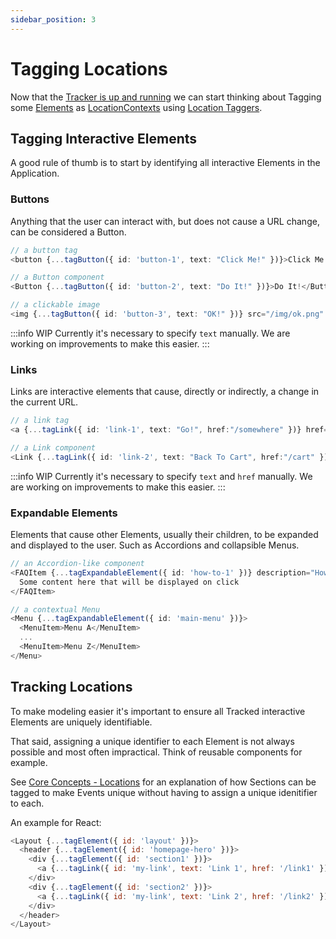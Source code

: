 ```yaml
---
sidebar_position: 3
---
```


# Tagging Locations

Now that the [Tracker is up and running](/tracking/how-to-guides/react/getting-started.md) we can start thinking about Tagging some [Elements](/tracking/core-concepts/tagging.md#elements) as [LocationContexts](/taxonomy/location-contexts/overview.md) using [Location Taggers](/tracking/api-reference/locationTaggers/overview.md).  

## Tagging Interactive Elements
A good rule of thumb is to start by identifying all interactive Elements in the Application. 

### Buttons
Anything that the user can interact with, but does not cause a URL change, can be considered a Button. 

```typescript jsx
// a button tag 
<button {...tagButton({ id: 'button-1', text: "Click Me!" })}>Click Me!</button>

// a Button component 
<Button {...tagButton({ id: 'button-2', text: "Do It!" })}>Do It!</Button>

// a clickable image
<img {...tagButton({ id: 'button-3', text: "OK!" })} src="/img/ok.png" alt="OK!" />
```

:::info WIP
Currently it's necessary to specify `text` manually. We are working on improvements to make this easier.
:::


### Links
Links are interactive elements that cause, directly or indirectly, a change in the current URL.

```typescript jsx
// a link tag 
<a {...tagLink({ id: 'link-1', text: "Go!", href:"/somewhere" })} href="/somewhere">Go!</a>

// a Link component 
<Link {...tagLink({ id: 'link-2', text: "Back To Cart", href:"/cart" })} to="/cart">Back</Link>
```

:::info WIP
Currently it's necessary to specify `text` and `href` manually. We are working on improvements to make this easier.
:::


### Expandable Elements
Elements that cause other Elements, usually their children, to be expanded and displayed to the user. Such as Accordions and collapsible Menus. 

```typescript jsx
// an Accordion-like component 
<FAQItem {...tagExpandableElement({ id: 'how-to-1' })} description="How to track Accordions?">
  Some content here that will be displayed on click
</FAQItem>

// a contextual Menu 
<Menu {...tagExpandableElement({ id: 'main-menu' })}>
  <MenuItem>Menu A</MenuItem>
  ...
  <MenuItem>Menu Z</MenuItem>
</Menu>
```



## Tracking Locations
To make modeling easier it's important to ensure all Tracked interactive Elements are uniquely identifiable.   

That said, assigning a unique identifier to each Element is not always possible and most often impractical. 
Think of reusable components for example.

See [Core Concepts - Locations](/tracking/core-concepts/locations.md#applying-locations) for an explanation 
of how Sections can be tagged to make Events unique without having to assign a unique idenitifier to each.

An example for React:
```js
<Layout {...tagElement({ id: 'layout' })}>
  <header {...tagElement({ id: 'homepage-hero' })}>
    <div {...tagElement({ id: 'section1' })}>
      <a {...tagLink({ id: 'my-link', text: 'Link 1', href: '/link1' })} href="/link1">Link 1</a>
    </div>
    <div {...tagElement({ id: 'section2' })}>
      <a {...tagLink({ id: 'my-link', text: 'Link 2', href: '/link2' })} href="/link2">Link 2</a>
    </div>
  </header>
</Layout>
```